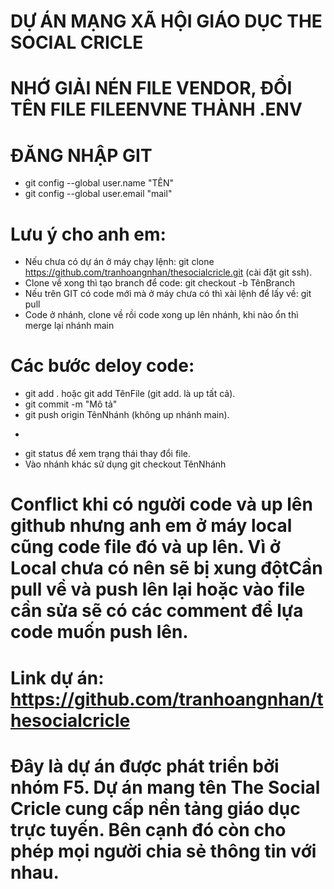 # DỰ ÁN MẠNG XÃ HỘI GIÁO DỤC THE SOCIAL CRICLE
# NHỚ GIẢI NÉN FILE VENDOR, ĐỔI TÊN FILE FILEENVNE THÀNH .ENV

# ĐĂNG NHẬP GIT
- git config --global user.name "TÊN"
- git config --global user.email "mail"

# Lưu ý cho anh em:
- Nếu chưa có dự án ở máy chạy lệnh: git clone https://github.com/tranhoangnhan/thesocialcricle.git (cài đặt git ssh).
- Clone về xong thì tạo branch để code: git checkout -b TênBranch
- Nếu trên GIT có code mới mà ở máy chưa có thì xài lệnh để lấy về: git pull
- Code ở nhánh, clone về rồi code xong up lên nhánh, khi nào ổn thì merge lại nhánh main

# Các bước deloy code:
 + git add . hoặc git add TênFile  (git add. là up tất cả).
 + git commit -m "Mô tả"
 + git push origin TênNhánh  (không up nhánh main).
- 
 + git status để xem trạng thái thay đổi file.
 + Vào nhánh khác sử dụng git checkout TênNhánh

# Conflict khi có người code và up lên github nhưng anh em ở máy local cũng code file đó và up lên. Vì ở Local chưa có nên sẽ bị xung độtCần pull về và push lên lại hoặc vào file cần sửa sẽ có các comment để lựa code muốn push lên.

# Link dự án: https://github.com/tranhoangnhan/thesocialcricle
# Đây là dự án được phát triển bởi nhóm F5. Dự án mang tên The Social Cricle cung cấp nền tảng giáo dục trực tuyến. Bên cạnh đó còn cho phép mọi người chia sẻ thông tin với nhau.
